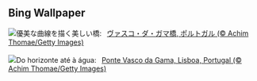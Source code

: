 ## Bing Wallpaper
![](https://www.bing.com/th?id=OHR.BridgeLisbon_JA-JP2510109081_UHD.jpg&w=1000)優美な曲線を描く美しい橋:&nbsp;&ensp;[ヴァスコ・ダ・ガマ橋, ポルトガル (© Achim Thomae/Getty Images)](https://www.bing.com/th?id=OHR.BridgeLisbon_JA-JP2510109081_UHD.jpg)
<br><br/>
![](https://www.bing.com/th?id=OHR.BridgeLisbon_PT-BR7212632262_UHD.jpg&w=1000)Do horizonte até à água:&nbsp;&ensp;[Ponte Vasco da Gama, Lisboa, Portugal (© Achim Thomae/Getty Images)](https://www.bing.com/th?id=OHR.BridgeLisbon_PT-BR7212632262_UHD.jpg)
<br><br/>
